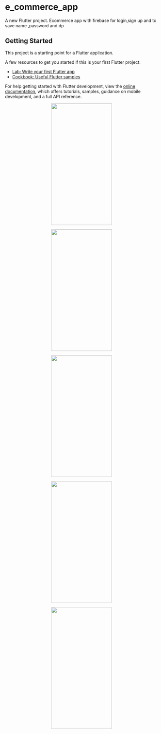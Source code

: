 # e_commerce_app

A new Flutter project. Ecommerce app with firebase for login,sign up and to save name ,password and dp 

## Getting Started

This project is a starting point for a Flutter application.

A few resources to get you started if this is your first Flutter project:

- [Lab: Write your first Flutter app](https://docs.flutter.dev/get-started/codelab)
- [Cookbook: Useful Flutter samples](https://docs.flutter.dev/cookbook)

For help getting started with Flutter development, view the
[online documentation](https://docs.flutter.dev/), which offers tutorials,
samples, guidance on mobile development, and a full API reference.

<p align="center">
  <img src="https://user-images.githubusercontent.com/104968699/231135441-8ecffabf-93cd-4e64-9058-b90520efb626.png" width="200" height="400" />
<p align="center">
  <img src="https://user-images.githubusercontent.com/104968699/231134103-0d2a2482-1052-46f1-91c5-dd698f9156a2.png" width="200" height="400" />
  <p align="center">
  <img src="https://user-images.githubusercontent.com/104968699/231134241-d17671f0-784e-40c8-9c06-d7666791d958.png" width="200" height="400" />
  
<p align="center">
   <img src="https://user-images.githubusercontent.com/104968699/231134269-b4afc81b-ceed-4f41-b00a-d7e7c3f5936b.png" width="200" height="400" />

<p align="center">
  <img src="https://user-images.githubusercontent.com/104968699/231134080-7bb1484b-3c59-48ef-bcfd-56d5573d8765.png" width="200" height="400" />
